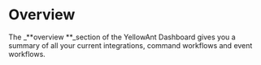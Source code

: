 # Overview

The _**overview **_section of the YellowAnt Dashboard gives you a summary of all your current integrations, command workflows and event workflows. 



